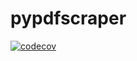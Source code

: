 # pypdfscraper
[![codecov](https://codecov.io/gh/hellpanderrr/pypdfscraper/branch/main/graph/badge.svg?token=JE6LFEVUQ3)](https://codecov.io/gh/hellpanderrr/pypdfscraper)
